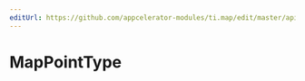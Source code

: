 ```yaml
---
editUrl: https://github.com/appcelerator-modules/ti.map/edit/master/apidoc/Map.yml
---
```

# MapPointType

<TypeHeader/>

<ApiDocs/>
